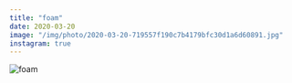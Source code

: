 ```yaml
---
title: "foam"
date: 2020-03-20
image: "/img/photo/2020-03-20-719557f190c7b4179bfc30d1a6d60891.jpg"
instagram: true
---
```


![foam](/img/photo/2020-03-20-719557f190c7b4179bfc30d1a6d60891.jpg)
